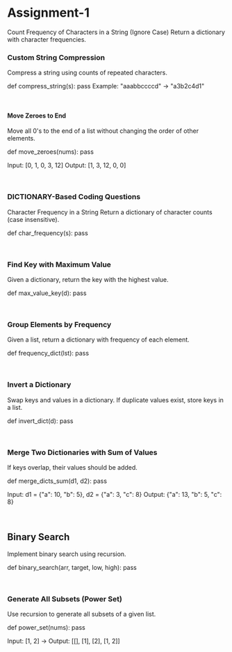 # Assignment-1

Count Frequency of Characters in a String (Ignore Case)
Return a dictionary with character frequencies.

### Custom String Compression
Compress a string using counts of repeated characters.

def compress_string(s):
    pass
Example: "aaabbccccd" → "a3b2c4d1"

​
#### Move Zeroes to End
Move all 0's to the end of a list without changing the order of other elements.

def move_zeroes(nums):
    pass

Input: [0, 1, 0, 3, 12]
Output: [1, 3, 12, 0, 0]

​
### DICTIONARY-Based Coding Questions
Character Frequency in a String
Return a dictionary of character counts (case insensitive).

def char_frequency(s):
    pass


​
### Find Key with Maximum Value
Given a dictionary, return the key with the highest value.

def max_value_key(d):
    pass


​
### Group Elements by Frequency
Given a list, return a dictionary with frequency of each element.

def frequency_dict(lst):
    pass


​
### Invert a Dictionary
Swap keys and values in a dictionary. If duplicate values exist, store keys in a list.

def invert_dict(d):
    pass


​
### Merge Two Dictionaries with Sum of Values
If keys overlap, their values should be added.

def merge_dicts_sum(d1, d2):
    pass

Input: d1 = {"a": 10, "b": 5}, d2 = {"a": 3, "c": 8}
Output: {"a": 13, "b": 5, "c": 8}


​
## Binary Search 
Implement binary search using recursion.

def binary_search(arr, target, low, high):
    pass

​
### Generate All Subsets (Power Set)
Use recursion to generate all subsets of a given list.

def power_set(nums):
    pass

Input: [1, 2] → Output: [[], [1], [2], [1, 2]]